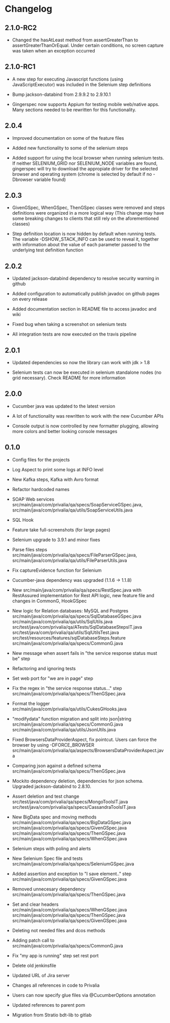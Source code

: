 # Changelog

## 2.1.0-RC2

* Changed the hasAtLeast method from assertGreaterThan to assertGreaterThanOrEqual. Under certain conditions, no screen capture was taken when an exception occurred 

## 2.1.0-RC1

* A new step for executing Javascript functions (using JavaScriptExecutor) was included in the Selenium step definitions

* Bump jackson-databind from 2.9.9.2 to 2.9.10.1

* Gingerspec now supports Appium for testing mobile web/native apps. Many sections needed to be rewritten for this functionality.

## 2.0.4

* Improved documentation on some of the feature files

* Added new functionality to some of the selenium steps

* Added support for using the local browser when running selenium tests. If neither SELENIUM_GRID nor SELENIUM_NODE variables are found, gingerspec will try to download the appropiate driver for the selected browser and operating system (chrome is selected by default if no -Dbrowser variable found)

## 2.0.3

* GivenGSpec, WhenGSpec, ThenGSpec classes were removed and steps definitions were organized in a more logical way (This change may have some breaking changes to clients that still rely on the aforementioned classes)

* Step definition location is now hidden by default when running tests. The variable -DSHOW_STACK_INFO can be used to reveal it, together with information about the value of each parameter passed to the underlying test definition function

## 2.0.2

* Updated jackson-databind dependency to resolve security warning in github

* Added configuration to automatically publish javadoc on github pages on every release

* Added documentation section in README file to access javadoc and wiki

* Fixed bug when taking a screenshot on selenium tests

* All integration tests are now executed on the travis pipeline

## 2.0.1

* Updated dependencies so now the library can work with jdk > 1.8

* Selenium tests can now be executed in selenium standalone nodes (no grid necessary). Check README for more information

## 2.0.0

* Cucumber java was updated to the latest version

* A lot of functionality was rewritten to work with the new Cucumber APIs

* Console output is now controlled by new formatter plugging, allowing more colors and better looking console messages


## 0.1.0

* Config files for the projects

* Log Aspect to print some logs at INFO level

* New Kafka steps, Kafka with Avro format

* Refactor hardcoded names

* SOAP Web services src/main/java/com/privalia/qa/specs/SoapServiceGSpec.java,
  src/main/java/com/privalia/qa/utils/SoapServiceUtils.java
  
* SQL Hook

* Feature take full-screenshots (for large pages)

* Selenium upgrade to 3.9.1 and minor fixes

* Parse files steps src/main/java/com/privalia/qa/specs/FileParserGSpec.java,
  src/main/java/com/privalia/qa/utils/FileParserUtils.java

* Fix captureEvidence function for Selenium

* Cucumber-java dependency was upgraded (1.1.6 -> 1.1.8)

* New src/main/java/com/privalia/qa/specs/RestSpec.java with RestAssured implementation for 
  Rest API logic, new feature file and changes in CommonG, HookGSpec
  
* New logic for Relation databases: MySQL and Postgres
                        src/main/java/com/privalia/qa/specs/SqlDatabaseGSpec.java
                        src/main/java/com/privalia/qa/utils/SqlUtils.java
                        src/test/java/com/privalia/qa/ATests/SqlDatabaseStepsIT.java
                        src/test/java/com/privalia/qa/utils/SqlUtilsTest.java
                        src/test/resources/features/sqlDatabaseSteps.feature
                        src/main/java/com/privalia/qa/specs/CommonG.java
                        
* New message when assert fails in "the service response status must be" step
* Refactoring and ignoring tests
* Set web port for "we are in page" step
* Fix the regex in "the service response status..." step
                        src/main/java/com/privalia/qa/specs/ThenGSpec.java
                        
* Format the logger
                        src/main/java/com/privalia/qa/utils/CukesGHooks.java
                        
* "modifydata" function migration and split into json|string
                        src/main/java/com/privalia/qa/specs/CommonG.java
                        src/main/java/com/privalia/qa/utils/JsonUtils.java
                        
* Fixed BrowsersDataProviderAspect, fix pointcut. Users can force the browser by using -DFORCE_BROWSER
                        src/main/java/com/privalia/qa/aspects/BrowsersDataProviderAspect.java
                        
* Comparing json against a defined schema
                        src/main/java/com/privalia/qa/specs/ThenGSpec.java
                        
* Mockito dependency deletion, dependencies for json schema. Upgraded jackson-databind to 2.8.10.
* Assert deletion and test change
                        src/test/java/com/privalia/qa/specs/MongoToolsIT.java
                        src/test/java/com/privalia/qa/specs/CassandraToolsIT.java
                        
* New BigData spec and moving methods
                        src/main/java/com/privalia/qa/specs/BigDataGSpec.java
                        src/main/java/com/privalia/qa/specs/GivenGSpec.java
                        src/main/java/com/privalia/qa/specs/ThenGSpec.java
                        src/main/java/com/privalia/qa/specs/WhenGSpec.java

* Selenium steps with poling and alerts
* New Selenium Spec file and tests
                        src/main/java/com/privalia/qa/specs/SeleniumGSpec.java
                        
* Added assertion and exception to "I save element.." step
                        src/main/java/com/privalia/qa/specs/GivenGSpec.java
                        
* Removed unnecesary dependency
                        src/main/java/com/privalia/qa/specs/ThenGSpec.java
                        
* Set and clear headers src/main/java/com/privalia/qa/specs/WhenGSpec.java
                        src/main/java/com/privalia/qa/specs/ThenGSpec.java
                        src/main/java/com/privalia/qa/specs/GivenGSpec.java  
                        
* Deleting not needed files and dcos methods
* Adding patch call to src/main/java/com/privalia/qa/specs/CommonG.java

* Fix "my app is running" step set rest port
* Delete old jenkinsfile
* Updated URL of Jira server
* Changes all references in code to Privalia
* Users can now specify glue files via @CucumberOptions annotation
* Updated references to parent pom
* Migration from Stratio bdt-lib to gitlab
